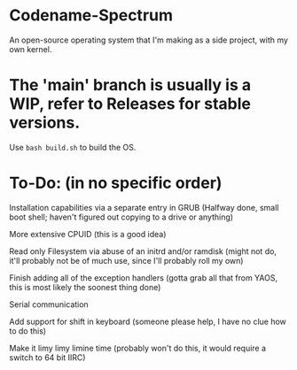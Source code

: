 # Codename-Spectrum
An open-source operating system that I'm making as a side project, with my own kernel.
# The 'main' branch is usually is a WIP, refer to Releases for stable versions.

Use ```bash build.sh``` to build the OS.

# To-Do: (in no specific order)

Installation capabilities via a separate entry in GRUB (Halfway done, small boot shell; haven't figured out copying to a drive or anything)

More extensive CPUID (this is a good idea)

Read only Filesystem via abuse of an initrd and/or ramdisk (might not do, it'll probably not be of much use, since I'll probably roll my own)

Finish adding all of the exception handlers (gotta grab all that from YAOS, this is most likely the soonest thing done)

Serial communication 

Add support for shift in keyboard (someone please help, I have no clue how to do this)

Make it limy limy limine time (probably won't do this, it would require a switch to 64 bit IIRC)
